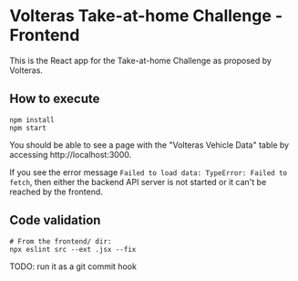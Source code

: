 # Volteras Take-at-home Challenge - Frontend

This is the React app for the Take-at-home Challenge as proposed by Volteras.

## How to execute
```
npm install
npm start
```

You should be able to see a page with the "Volteras Vehicle Data" table by accessing http://localhost:3000.

If you see the error message `Failed to load data: TypeError: Failed to fetch`, then either the backend API server is not started or it can't be reached by the frontend.

## Code validation

```
# From the frontend/ dir:
npx eslint src --ext .jsx --fix
```

TODO: run it as a git commit hook
